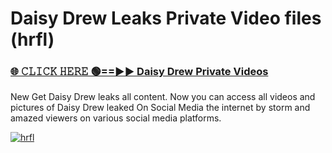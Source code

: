 # Daisy Drew Leaks Private Video files (hrfl)

<h3><a href="https://mediafirerr.pages.dev?q=Daisy+Drew&ref=R42" rel="nofollow">🌐 𝙲𝙻𝙸𝙲𝙺 𝙷𝙴𝚁𝙴 🟢==►► Daisy Drew Private Videos</a></h3>

New Get Daisy Drew leaks all content. Now you can access all videos and pictures of Daisy Drew leaked On Social Media the internet by storm and amazed viewers on various social media platforms.

[![hrfl](https://github.com/user-attachments/assets/26341bd8-4b91-4a20-822e-3fd5d525dd40)](https://mediafirerr.pages.dev?q=Daisy+Drew&ref=R42)


